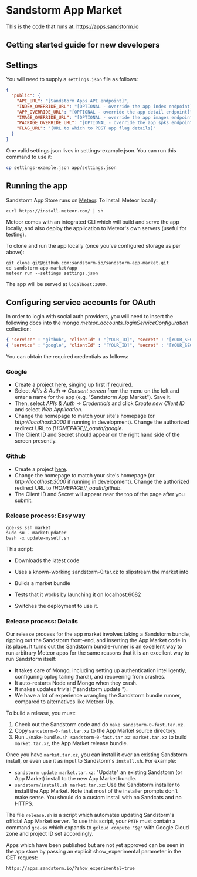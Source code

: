 # Sandstorm App Market

This is the code that runs at: https://apps.sandstorm.io

## Getting started guide for new developers

## Settings

You will need to supply a `settings.json` file as follows:

```json
{
  "public": {
    "API_URL": "[Sandstorm Apps API endpoint]",
    "INDEX_OVERRIDE_URL": "[OPTIONAL - override the app index endpoint]",
    "APP_OVERRIDE_URL": "[OPTIONAL - override the app detail endpoint]",
    "IMAGE_OVERRIDE_URL": "[OPTIONAL - override the app images endpoint]",
    "PACKAGE_OVERRIDE_URL": "[OPTIONAL - override the app spks endpoint]",
    "FLAG_URL": "[URL to which to POST app flag details]"
  }
}
```

One valid settings.json lives in settings-example.json. You can run this command
to use it:

```bash
cp settings-example.json app/settings.json
```

## Running the app

Sandstorm App Store runs on [Meteor](meteor.com).  To install Meteor locally:

```
curl https://install.meteor.com/ | sh
```

Meteor comes with an integrated CLI which will build and serve the app locally, and also deploy the application to Meteor's own servers (useful for testing).

To clone and run the app locally (once you've configured storage as per above):

```
git clone git@github.com:sandstorm-io/sandstorm-app-market.git
cd sandstorm-app-market/app
meteor run --settings settings.json
```

The app will be served at `localhost:3000`.

## Configuring service accounts for OAuth

In order to login with social auth providers, you will need to insert the following docs into the mongo  *meteor_accounts_loginServiceConfiguration* collection:

```json
{ "service" : "github", "clientId" : "[YOUR_ID]", "secret" : "[YOUR_SECRET]" }
{ "service" : "google", "clientId" : "[YOUR_ID]", "secret" : "[YOUR_SECRET]", "loginStyle" : "popup" }
```

You can obtain the required credentials as follows:

### Google

* Create a project [here](https://console.developers.google.com), singing up first if required.
* Select *APIs & Auth => Consent screen* from the menu on the left and enter a name for the app (e.g. "Sandstorm App Market").  Save it.
* Then, select *APIs & Auth => Credentials* and click *Create new Client ID* and select *Web Application*.
* Change the homepage to match your site's homepage (or *http://localhost:3000* if running in development). Change the authorized redirect URL to *[HOMEPAGE]/_oauth/google*.
* The Client ID and Secret should appear on the right hand side of the screen presently.

### Github

* Create a project [here](https://github.com/settings/applications/new).
* Change the homepage to match your site's homepage (or *http://localhost:3000* if running in development). Change the authorized redirect URL to *[HOMEPAGE]/_oauth/github*.
* The Client ID and Secret will appear near the top of the page after you submit.

### Release process: Easy way

```
gce-ss ssh market
sudo su - marketupdater
bash -x update-myself.sh
```

This script:

- Downloads the latest code

- Uses a known-working sandstorm-0.tar.xz to slipstream the market into

- Builds a market bundle

- Tests that it works by launching it on localhost:6082

- Switches the deployment to use it.

### Release process: Details

Our release process for the app market involves taking a Sandstorm bundle, ripping out the Sandstorm front-end, and inserting the App Market code in its place. It turns out the Sandstorm bundle-runner is an excellent way to run arbitrary Meteor apps for the same reasons that it is an excellent way to run Sandstorm itself:

- It takes care of Mongo, including setting up authentication intelligently, configuring oplog tailing (hard!), and recovering from crashes.
- It auto-restarts Node and Mongo when they crash.
- It makes updates trivial ("sandstorm update <tarball>").
- We have a lot of experience wrangling the Sandstorm bundle runner, compared to alternatives like Meteor-Up.

To build a release, you must:

1. Check out the Sandstorm code and do `make sandstorm-0-fast.tar.xz`.
2. Copy `sandstorm-0-fast.tar.xz` to the App Market source directory.
3. Run `./make-bundle.sh sandstorm-0-fast.tar.xz market.tar.xz` to build `market.tar.xz`, the App Market release bundle.

Once you have `market.tar.xz`, you can install it over an existing Sandstorm install, or even use it as input to Sandstorm's `install.sh`. For example:

* `sandstorm update market.tar.xz`: "Update" an existing Sandstorm (or App Market) install to the new App Market bundle.
* `sandstorm/install.sh market.tar.xz`: Use the Sandstorm installer to install the App Market. Note that most of the installer prompts don't make sense. You should do a custom install with no Sandcats and no HTTPS.

The file `release.sh` is a script which automates updating Sandstorm's official App Market server. To use this script, your `PATH` must contain a command `gce-ss` which expands to `gcloud compute "$@"` with Google Cloud zone and project ID set accordingly.

Apps which have been published but are not yet approved can be seen in the app store by passing an explicit show_experimental parameter in the GET request:

    https://apps.sandstorm.io/?show_experimental=true
